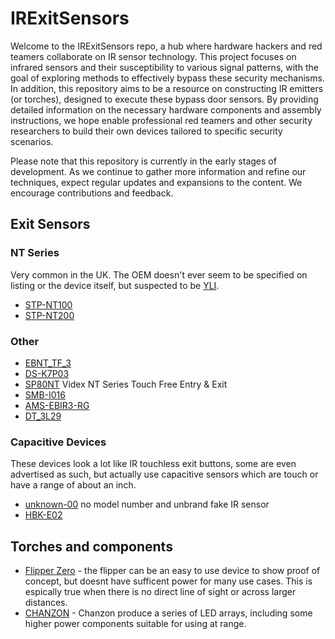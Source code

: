 # IRExitSensors

Welcome to the IRExitSensors repo, a hub where hardware hackers and red teamers collaborate on IR sensor technology. This project focuses on infrared sensors and their susceptibility to various signal patterns, with the goal of exploring methods to effectively bypass these security mechanisms. In addition, this repository aims to be a resource on constructing IR emitters (or torches), designed to execute these bypass door sensors. By providing detailed information on the necessary hardware components and assembly instructions, we hope enable professional red teamers and other security researchers to build their own devices tailored to specific security scenarios.

Please note that this repository is currently in the early stages of development. As we continue to gather more information and refine our techniques, expect regular updates and expansions to the content. We encourage contributions and feedback.

## Exit Sensors

### NT Series

Very common in the UK. The OEM doesn't ever seem to be specified on listing or the device itself, but suspected to be [YLI](https://www.yli.cn/en/product/Button/Infrared-Sensor/).

* [STP-NT100](nt100.md)
* [STP-NT200](nt200.md)

### Other

* [EBNT_TF_3](EBNT_TF_3.md)
* [DS-K7P03](ds-k7p03.md)
* [SP80NT](sp80nt.md) Videx NT Series Touch Free Entry & Exit
* [SMB-I016](smb-i016.md)
* [AMS-EBIR3-RG](amd-ebir3-rg.md)
* [DT_3L29](dt_3l29.md)

### Capacitive Devices

These devices look a lot like IR touchless exit buttons, some are even advertised as such, but actually use capacitive sensors which are touch or have a range of about an inch.

* [unknown-00](unknown-00.md) no model number and unbrand fake IR sensor
* [HBK-E02](hbk-e02.md) 

## Torches and components

* [Flipper Zero](https://docs.flipper.net/infrared) - the flipper can be an easy to use device to show proof of concept, but doesnt have sufficent power for many use cases. This is espically true when there is no direct line of sight or across larger distances.
* [CHANZON](chanzon.md) - Chanzon produce a series of LED arrays, including some higher power components suitable for using at range.
